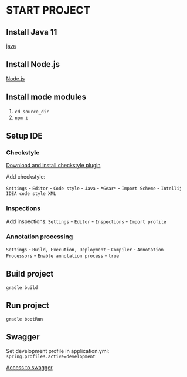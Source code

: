 # START PROJECT

## Install Java 11
[java]

## Install Node.js
[Node.js]

## Install mode modules
1. `cd source_dir`
2. `npm i`

## Setup IDE
### Checkstyle

[Download and install checkstyle plugin]

Add checkstyle:

`Settings` - `Editor` - `Code style` - `Java` - `*Gear*` - `Import Scheme` - `Intellij IDEA code style XML`

### Inspections

Add inspections:
`Settings` - `Editor` - `Inspections` - `Import profile`

### Annotation processing

`Settings` - `Build, Execution, Deployment` - `Compiler` - `Annotation Processors` - `Enable annotation process` - `true`

## Build project
`gradle build`

## Run project
`gradle bootRun`

## Swagger

Set development profile in application.yml: `spring.profiles.active=development`

[Access to swagger]

[java]: https://www.oracle.com/technetwork/java/javase/downloads/jdk11-downloads-5066655.html
[Node.js]: https://nodejs.org/en/download/
[Download and install checkstyle plugin]: https://plugins.jetbrains.com/plugin/1065-checkstyle-idea
[Access to swagger]: http://localhost:8090/swagger-ui.html